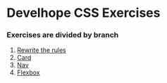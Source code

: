 # Develhope CSS Exercises

### Exercises are divided by branch

1. [Rewrite the rules](https://github.com/AndreaPossidente/Develhope-CSS-Exercises/tree/ex_1_rewrite-the-rules)
2. [Card](https://github.com/AndreaPossidente/Develhope-CSS-Exercises/tree/ex_4_card)
3. [Nav](https://github.com/AndreaPossidente/Develhope-CSS-Exercises/tree/ex_6_nav)
4. [Flexbox](https://github.com/AndreaPossidente/Develhope-CSS-Exercises/tree/ex_2_flexbox)
